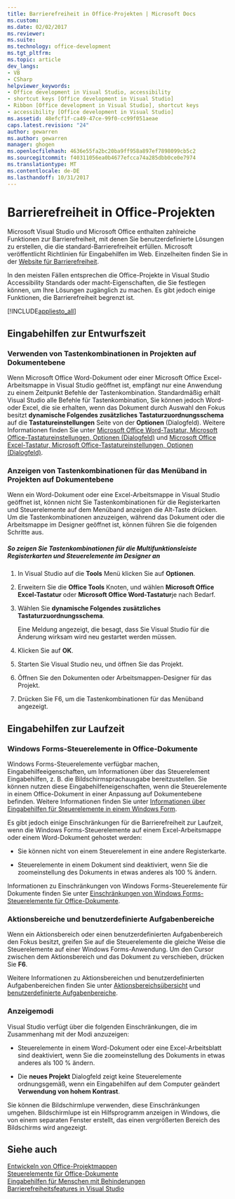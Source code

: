 ```yaml
---
title: Barrierefreiheit in Office-Projekten | Microsoft Docs
ms.custom: 
ms.date: 02/02/2017
ms.reviewer: 
ms.suite: 
ms.technology: office-development
ms.tgt_pltfrm: 
ms.topic: article
dev_langs:
- VB
- CSharp
helpviewer_keywords:
- Office development in Visual Studio, accessibility
- shortcut keys [Office development in Visual Studio]
- Ribbon [Office development in Visual Studio], shortcut keys
- accessibility [Office development in Visual Studio]
ms.assetid: 48efcf1f-ca49-47ce-99f0-cc99f051aeae
caps.latest.revision: "24"
author: gewarren
ms.author: gewarren
manager: ghogen
ms.openlocfilehash: 4636e55fa2bc20ba9ff958a897ef7898099cb5c2
ms.sourcegitcommit: f40311056ea0b4677efcca74a285dbb0ce0e7974
ms.translationtype: MT
ms.contentlocale: de-DE
ms.lasthandoff: 10/31/2017
---
```

# <a name="accessibility-in-office-projects"></a>Barrierefreiheit in Office-Projekten
  Microsoft Visual Studio und Microsoft Office enthalten zahlreiche Funktionen zur Barrierefreiheit, mit denen Sie benutzerdefinierte Lösungen zu erstellen, die die standard-Barrierefreiheit erfüllen. Microsoft veröffentlicht Richtlinien für Eingabehilfen im Web. Einzelheiten finden Sie in der [Website für Barrierefreiheit](http://go.microsoft.com/fwlink/?LinkID=37113).  
  
 In den meisten Fällen entsprechen die Office-Projekte in Visual Studio Accessibility Standards oder macht-Eigenschaften, die Sie festlegen können, um Ihre Lösungen zugänglich zu machen. Es gibt jedoch einige Funktionen, die Barrierefreiheit begrenzt ist.  
  
 [!INCLUDE[appliesto_all](../vsto/includes/appliesto-all-md.md)]  
  
## <a name="accessibility-at-design-time"></a>Eingabehilfen zur Entwurfszeit  
  
### <a name="using-shortcut-keys-in-document-level-projects"></a>Verwenden von Tastenkombinationen in Projekten auf Dokumentebene  
 Wenn Microsoft Office Word-Dokument oder einer Microsoft Office Excel-Arbeitsmappe in Visual Studio geöffnet ist, empfängt nur eine Anwendung zu einem Zeitpunkt Befehle der Tastenkombination. Standardmäßig erhält Visual Studio alle Befehle für Tastenkombination, Sie können jedoch Word- oder Excel, die sie erhalten, wenn das Dokument durch Auswahl den Fokus besitzt **dynamische Folgendes zusätzliches Tastaturzuordnungsschema** auf die **Tastatureinstellungen** Seite von der **Optionen** (Dialogfeld). Weitere Informationen finden Sie unter [Microsoft Office Word-Tastatur, Microsoft Office-Tastatureinstellungen, Optionen (Dialogfeld)](../vsto/microsoft-office-word-keyboard-microsoft-office-keyboard-settings-options-dialog-box.md) und [Microsoft Office Excel-Tastatur, Microsoft Office-Tastatureinstellungen, Optionen (Dialogfeld)](../vsto/microsoft-office-excel-keyboard-microsoft-office-keyboard-settings-options-dialog-box.md).  
  
### <a name="displaying-shortcut-keys-for-the-ribbon-in-document-level-projects"></a>Anzeigen von Tastenkombinationen für das Menüband in Projekten auf Dokumentebene  
 Wenn ein Word-Dokument oder eine Excel-Arbeitsmappe in Visual Studio geöffnet ist, können nicht Sie Tastenkombinationen für die Registerkarten und Steuerelemente auf dem Menüband anzeigen die Alt-Taste drücken. Um die Tastenkombinationen anzuzeigen, während das Dokument oder die Arbeitsmappe im Designer geöffnet ist, können führen Sie die folgenden Schritte aus.  
  
##### <a name="to-view-shortcut-keys-for-ribbon-tabs-and-controls-in-the-designer"></a>So zeigen Sie Tastenkombinationen für die Multifunktionsleiste Registerkarten und Steuerelemente im Designer an  
  
1.  In Visual Studio auf die **Tools** Menü klicken Sie auf **Optionen**.  
  
2.  Erweitern Sie die **Office Tools** Knoten, und wählen **Microsoft Office Excel-Tastatur** oder **Microsoft Office Word-Tastatur**je nach Bedarf.  
  
3.  Wählen Sie **dynamische Folgendes zusätzliches Tastaturzuordnungsschema**.  
  
     Eine Meldung angezeigt, die besagt, dass Sie Visual Studio für die Änderung wirksam wird neu gestartet werden müssen.  
  
4.  Klicken Sie auf **OK**.  
  
5.  Starten Sie Visual Studio neu, und öffnen Sie das Projekt.  
  
6.  Öffnen Sie den Dokumenten oder Arbeitsmappen-Designer für das Projekt.  
  
7.  Drücken Sie F6, um die Tastenkombinationen für das Menüband angezeigt.  
  
## <a name="accessibility-at-run-time"></a>Eingabehilfen zur Laufzeit  
  
### <a name="windows-forms-controls-on-office-documents"></a>Windows Forms-Steuerelemente in Office-Dokumente  
 Windows Forms-Steuerelemente verfügbar machen, Eingabehilfeeigenschaften, um Informationen über das Steuerelement Eingabehilfen, z. B. die Bildschirmsprachausgabe bereitzustellen. Sie können nutzen diese Eingabehilfeneigenschaften, wenn die Steuerelemente in einem Office-Dokument in einer Anpassung auf Dokumentebene befinden. Weitere Informationen finden Sie unter [Informationen über Eingabehilfen für Steuerelemente in einem Windows Form](/dotnet/framework/winforms/controls/providing-accessibility-information-for-controls-on-a-windows-form).  
  
 Es gibt jedoch einige Einschränkungen für die Barrierefreiheit zur Laufzeit, wenn die Windows Forms-Steuerelemente auf einem Excel-Arbeitsmappe oder einem Word-Dokument gehostet werden:  
  
-   Sie können nicht von einem Steuerelement in eine andere Registerkarte.  
  
-   Steuerelemente in einem Dokument sind deaktiviert, wenn Sie die zoomeinstellung des Dokuments in etwas anderes als 100 % ändern.  
  
 Informationen zu Einschränkungen von Windows Forms-Steuerelemente für Dokumente finden Sie unter [Einschränkungen von Windows Forms-Steuerelemente für Office-Dokumente](../vsto/limitations-of-windows-forms-controls-on-office-documents.md).  
  
### <a name="actions-panes-and-custom-task-panes"></a>Aktionsbereiche und benutzerdefinierte Aufgabenbereiche  
 Wenn ein Aktionsbereich oder einen benutzerdefinierten Aufgabenbereich den Fokus besitzt, greifen Sie auf die Steuerelemente die gleiche Weise die Steuerelemente auf einer Windows Forms-Anwendung. Um den Cursor zwischen dem Aktionsbereich und das Dokument zu verschieben, drücken Sie **F6**.  
  
 Weitere Informationen zu Aktionsbereichen und benutzerdefinierten Aufgabenbereichen finden Sie unter [Aktionsbereichsübersicht](../vsto/actions-pane-overview.md) und [benutzerdefinierte Aufgabenbereiche](../vsto/custom-task-panes.md).  
  
### <a name="display-modes"></a>Anzeigemodi  
 Visual Studio verfügt über die folgenden Einschränkungen, die im Zusammenhang mit der Modi anzuzeigen:  
  
-   Steuerelemente in einem Word-Dokument oder eine Excel-Arbeitsblatt sind deaktiviert, wenn Sie die zoomeinstellung des Dokuments in etwas anderes als 100 % ändern.  
  
-   Die **neues Projekt** Dialogfeld zeigt keine Steuerelemente ordnungsgemäß, wenn ein Eingabehilfen auf dem Computer geändert **Verwendung von hohem Kontrast**.  
  
 Sie können die Bildschirmlupe verwenden, diese Einschränkungen umgehen. Bildschirmlupe ist ein Hilfsprogramm anzeigen in Windows, die von einem separaten Fenster erstellt, das einen vergrößerten Bereich des Bildschirms wird angezeigt.  
  
## <a name="see-also"></a>Siehe auch  
 [Entwickeln von Office-Projektmappen](../vsto/developing-office-solutions.md)   
 [Steuerelemente für Office-Dokumente](../vsto/controls-on-office-documents.md)   
 [Eingabehilfen für Menschen mit Behinderungen](/visualstudio/ide/reference/accessibility-for-people-with-disabilities)   
 [Barrierefreiheitsfeatures in Visual Studio](/visualstudio/ide/reference/accessibility-features-of-visual-studio)  
  
  